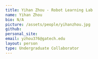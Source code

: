 ```yaml
---
title: Yihan Zhou - Robot Learning Lab
name: Yihan Zhou
bio: N/A
picture: /assets/people/yihanzhou.jpg
github: 
personal_site: 
email: yzhou376@gatech.edu
layout: person
type: Undergraduate Collaborator
---
```

